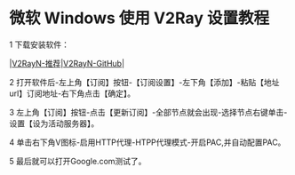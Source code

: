 # 微软 Windows 使用 V2Ray 设置教程

1 下载安装软件： 

|[V2RayN-推荐](https://github.com/V2Server/V2Ray/raw/master/v2rayN-Core.zip)|[V2RayN-GitHub](https://github.com/2dust/v2rayN/releases)|

2 打开软件后-左上角【订阅】按钮-【订阅设置】-左下角【添加】-粘贴【地址url】订阅地址-右下角点击【确定】。

3 左上角【订阅】按钮-点击【更新订阅】-全部节点就会出现-选择节点右键单击-设置【设为活动服务器】。

4 单击右下角V图标-启用HTTP代理-HTPP代理模式-开启PAC,并自动配置PAC。

5 最后就可以打开Google.com测试了。
